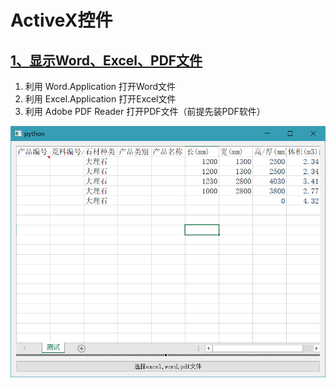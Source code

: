 # ActiveX控件

## [1、显示Word、Excel、PDF文件](显示word_excel_pdf.py)

1. 利用 Word.Application 打开Word文件
1. 利用 Excel.Application 打开Excel文件
1. 利用 Adobe PDF Reader 打开PDF文件（前提先装PDF软件）

![截图](ScreenShot/显示word_excel_pdf.png)